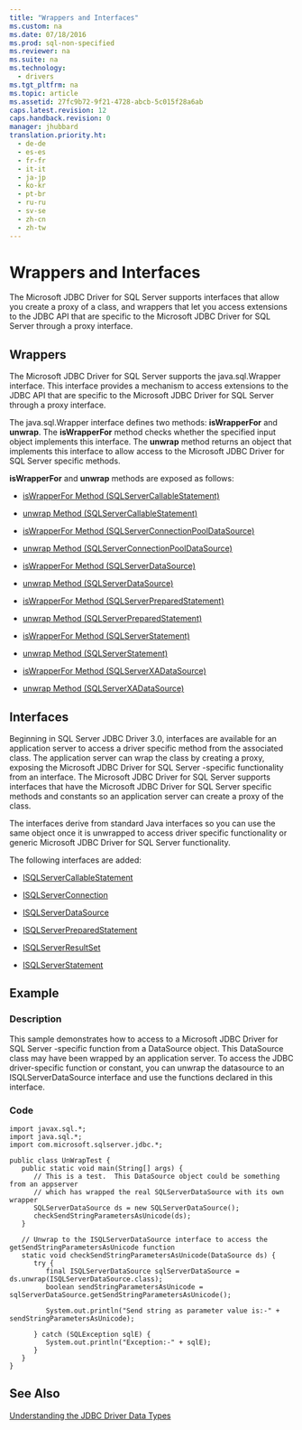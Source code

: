 ```yaml
---
title: "Wrappers and Interfaces"
ms.custom: na
ms.date: 07/18/2016
ms.prod: sql-non-specified
ms.reviewer: na
ms.suite: na
ms.technology: 
  - drivers
ms.tgt_pltfrm: na
ms.topic: article
ms.assetid: 27fc9b72-9f21-4728-abcb-5c015f28a6ab
caps.latest.revision: 12
caps.handback.revision: 0
manager: jhubbard
translation.priority.ht: 
  - de-de
  - es-es
  - fr-fr
  - it-it
  - ja-jp
  - ko-kr
  - pt-br
  - ru-ru
  - sv-se
  - zh-cn
  - zh-tw
---
```

# Wrappers and Interfaces
  The  Microsoft JDBC Driver for SQL Server  supports interfaces that allow you create a proxy of a class, and wrappers that let you access extensions to the JDBC API that are specific to the  Microsoft JDBC Driver for SQL Server  through a proxy interface.  
  
## Wrappers  
 The  Microsoft JDBC Driver for SQL Server  supports the java.sql.Wrapper interface. This interface provides a mechanism to access extensions to the JDBC API that are specific to the  Microsoft JDBC Driver for SQL Server  through a proxy interface.  
  
 The java.sql.Wrapper interface defines two methods: **isWrapperFor** and **unwrap**. The **isWrapperFor** method checks whether the specified input object implements this interface. The **unwrap** method returns an object that implements this interface to allow access to the  Microsoft JDBC Driver for SQL Server  specific methods.  
  
 **isWrapperFor** and **unwrap** methods are exposed as follows:  
  
-   [isWrapperFor Method &#40;SQLServerCallableStatement&#41;](../content/isWrapperFor-Method--SQLServerCallableStatement-.md)  
  
-   [unwrap Method &#40;SQLServerCallableStatement&#41;](../content/unwrap-Method--SQLServerCallableStatement-.md)  
  
-   [isWrapperFor Method &#40;SQLServerConnectionPoolDataSource&#41;](../content/isWrapperFor-Method--SQLServerConnectionPoolDataSource-.md)  
  
-   [unwrap Method &#40;SQLServerConnectionPoolDataSource&#41;](../content/unwrap-Method--SQLServerConnectionPoolDataSource-.md)  
  
-   [isWrapperFor Method &#40;SQLServerDataSource&#41;](../content/isWrapperFor-Method--SQLServerDataSource-.md)  
  
-   [unwrap Method &#40;SQLServerDataSource&#41;](../content/unwrap-Method--SQLServerDataSource-.md)  
  
-   [isWrapperFor Method &#40;SQLServerPreparedStatement&#41;](../content/isWrapperFor-Method--SQLServerPreparedStatement-.md)  
  
-   [unwrap Method &#40;SQLServerPreparedStatement&#41;](../content/unwrap-Method--SQLServerPreparedStatement-.md)  
  
-   [isWrapperFor Method &#40;SQLServerStatement&#41;](../content/isWrapperFor-Method--SQLServerStatement-.md)  
  
-   [unwrap Method &#40;SQLServerStatement&#41;](../content/unwrap-Method--SQLServerStatement-.md)  
  
-   [isWrapperFor Method &#40;SQLServerXADataSource&#41;](../content/isWrapperFor-Method--SQLServerXADataSource-.md)  
  
-   [unwrap Method &#40;SQLServerXADataSource&#41;](../content/unwrap-Method--SQLServerXADataSource-.md)  
  
## Interfaces  
 Beginning in  SQL Server  JDBC Driver 3.0, interfaces are available for an application server to access a driver specific method from the associated class. The application server can wrap the class by creating a proxy, exposing the  Microsoft JDBC Driver for SQL Server -specific functionality from an interface. The  Microsoft JDBC Driver for SQL Server  supports interfaces that have the  Microsoft JDBC Driver for SQL Server  specific methods and constants so an application server can create a proxy of the class.  
  
 The interfaces derive from standard Java interfaces so you can use the same object once it is unwrapped to access driver specific functionality or generic  Microsoft JDBC Driver for SQL Server  functionality.  
  
 The following interfaces are added:  
  
-   [ISQLServerCallableStatement](../content/ISQLServerCallableStatement-Interface.md)  
  
-   [ISQLServerConnection](../content/ISQLServerConnection-Interface.md)  
  
-   [ISQLServerDataSource](../content/ISQLServerDataSource-Interface.md)  
  
-   [ISQLServerPreparedStatement](../content/ISQLServerPreparedStatement-Interface.md)  
  
-   [ISQLServerResultSet](../content/ISQLServerResultSet-Interface.md)  
  
-   [ISQLServerStatement](../content/ISQLServerStatement-Interface.md)  
  
## Example  
  
### Description  
 This sample demonstrates how to access to a  Microsoft JDBC Driver for SQL Server -specific function from a DataSource object. This DataSource class may have been wrapped by an application server. To access the JDBC driver-specific function or constant, you can unwrap the datasource to an ISQLServerDataSource interface and use the functions declared in this interface.  
  
### Code  
  
```  
import javax.sql.*;  
import java.sql.*;  
import com.microsoft.sqlserver.jdbc.*;  
  
public class UnWrapTest {  
   public static void main(String[] args) {  
      // This is a test.  This DataSource object could be something from an appserver   
      // which has wrapped the real SQLServerDataSource with its own wrapper  
      SQLServerDataSource ds = new SQLServerDataSource();  
      checkSendStringParametersAsUnicode(ds);  
   }  
  
   // Unwrap to the ISQLServerDataSource interface to access the getSendStringParametersAsUnicode function  
   static void checkSendStringParametersAsUnicode(DataSource ds) {  
      try {  
         final ISQLServerDataSource sqlServerDataSource = ds.unwrap(ISQLServerDataSource.class);  
         boolean sendStringParametersAsUnicode = sqlServerDataSource.getSendStringParametersAsUnicode();  
  
         System.out.println("Send string as parameter value is:-" + sendStringParametersAsUnicode);  
  
      } catch (SQLException sqlE) {  
         System.out.println("Exception:-" + sqlE);  
      }  
   }  
}  
```  
  
## See Also  
 [Understanding the JDBC Driver Data Types](../content/Understanding-the-JDBC-Driver-Data-Types.md)  
  
  